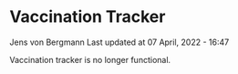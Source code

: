 Vaccination Tracker
================
Jens von Bergmann
Last updated at 07 April, 2022 - 16:47

Vaccination tracker is no longer functional.

